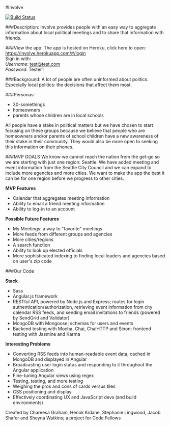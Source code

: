 #Involve

[![Build Status](https://travis-ci.org/Involve-Seattle/Activity-Calendar.svg?branch=dev)](https://travis-ci.org/Involve-Seattle/Activity-Calendar)

###Description:
Involve provides people with an easy way to aggregate information about local political meetings and to share that information with friends.

###View the app:
The app is hosted on Heroku, click here to open: https://involve.herokuapp.com/#/login  
Sign in with:  
*Username*: test@test.com  
*Password*: Tester1

###Background:
A lot of people are often uninformed about politics. Especially local politics: the decisions that affect them most.

###Personas:
* 30-somethings
* homeowners
* parents whose children are in local schools

All people have a stake in political matters but we have chosen to start focusing on these groups because we believe that people who are homeowners and/or parents of school children have a new awareness of their stake in their community. They would also be more open to seeking this information on their phones.

###MVP GOALS
We know we cannot reach the nation from the get-go so we are starting with just one region: Seattle. We have added meeting and event information from the Seattle City Council and we can expand to include more agencies and more cities. We want to make the app the best it can be for one region before we progress to other cities.

**MVP Features**
* Calendar that aggregates meeting information
* Ability to email a friend meeting information
* Ability to log-in to an account

**Possible Future Features**
* My Meetings: a way to "favorite" meetings
* More feeds from different groups and agencies
* More cities/regions
* A search function
* Ability to look up elected officials
* More sophisticated indexing to finding local leaders and agencies based on user's zip code

###Our Code

**Stack**
* Sass
* Angular.js framework
* RESTful API, powered by Node.js and Express; routes for login authentication/authorization, retrieving event information from city calendar RSS feeds, and sending email invitations to friends (powered by SendGrid and Validator)
* MongoDB with Mongoose; schemas for users and events
* Backend testing with Mocha, Chai, ChaiHTTP and Sinon; frontend testing with Jasmine and Karma

**Interesting Problems**
* Converting RSS feeds into human-readable event data, cached in MongoDB and displayed in Angular
* Broadcasting user login status and responding to it throughout the Angular application
* Fine-tuning Angular views using regex
* Testing, testing, and more testing
* Weighing the pros and cons of cards versus tiles
* CSS positioning and display
* Effectively coordinating UX and JavaScript devs (and build environments)

Created by Chareesa Graham, Henok Kidane, Stephanie Lingwood, Jacob Shafer and Sheyna Watkins; a project for Code Fellows
